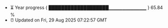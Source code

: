 - ⏳ Year progress { ███████████████████▁▁▁▁▁▁▁▁▁▁▁ } 65.84 %
- ⏰ Updated on Fri, 29 Aug 2025 07:22:57 GMT

